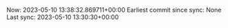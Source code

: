 Now: 2023-05-10 13:38:32.869711+00:00 Earliest commit since sync: None Last sync: 2023-05-10 13:30:30+00:00
